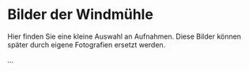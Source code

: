 # Bilder der Windmühle

Hier finden Sie eine kleine Auswahl an Aufnahmen. 
Diese Bilder können später durch eigene Fotografien ersetzt werden.

...
